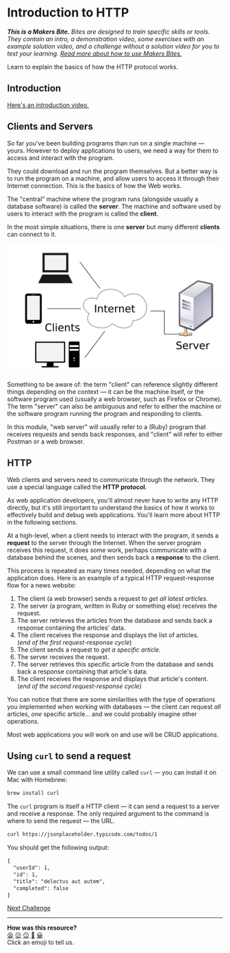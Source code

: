 # Introduction to HTTP

_**This is a Makers Bite.** Bites are designed to train specific skills or
tools. They contain an intro, a demonstration video, some exercises with an
example solution video, and a challenge without a solution video for you to test
your learning. [Read more about how to use Makers
Bites.](https://github.com/makersacademy/course/blob/main/labels/bites.md)_

Learn to explain the basics of how the HTTP protocol works.

## Introduction

[Here's an introduction video.](https://www.youtube.com/watch?v=KBLWw-0HbpU)

## Clients and Servers

So far you've been building programs than run on a single machine — yours. However to deploy applications to users, we need a way for them to access and interact with the program. 

They could download and run the program themselves. But a better way is to run the program on a machine, and allow users to access it through their Internet connection. This is the basics of how the Web works.

The "central" machine where the program runs (alongside usually a database software) is called the **server**. The machine and software used by users to interact with the program is called the **client**.

In the most simple situations, there is one **server** but many different **clients** can connect to it.

![](../resources/client-server.png)

Something to be aware of: the term "client" can reference slightly different things depending on the context — it can be the machine itself, or the software program used (usually a web browser, such as Firefox or Chrome). The term "server" can also be ambiguous and refer to either the machine or the software program running the program and responding to clients.

In this module, "web server" will usually refer to a (Ruby) program that receives requests and sends back responses, and "client" will refer to either Postman or a web browser.

## HTTP

Web clients and servers need to communicate through the network. They use a special language called the **HTTP protocol**.

As web application developers, you'll almost never have to write any HTTP directly, but it's still important to understand the basics of how it works to effectively build and debug web applications. You'll learn more about HTTP in the following sections.

At a high-level, when a client needs to interact with the program, it sends a **request** to the server through the Internet. When the server program receives this request, it does some work, perhaps communicate with a database behind the scenes, and then sends back a **response** to the client.

This process is repeated as many times needed, depending on what the application does. Here is an example of a typical HTTP request-response flow for a news website:

1. The client (a web browser) sends a request to _get all latest articles_.
2. The server (a program, written in Ruby or something else) receives the request.
3. The server retrieves the articles from the database and sends back a response containing the articles' data.
4. The client receives the response and displays the list of articles.  
(_end of the first request-response cycle_)
5. The client sends a request to _get a specific article_.
6. The server receives the request.
7. The server retrieves this specific article from the database and sends back a response containing that article's data.
9. The client receives the response and displays that article's content.  
(_end of the second request-response cycle_)

You can notice that there are some similarities with the type of operations you implemented when working with databases — the client can request _all_ articles, _one_ specific article... and we could probably imagine other operations.

Most web applications you will work on and use will be CRUD applications.

## Using `curl` to send a request

We can use a small command line utility called `curl` — you can install it on Mac with Homebrew:
```bash
brew install curl
```

The `curl` program is itself a HTTP client — it can send a request to a server and receive a response. The only required argument to the command is where to send the request — the URL.

```bash
curl https://jsonplaceholder.typicode.com/todos/1
```

You should get the following output:

```
{
  "userId": 1,
  "id": 1,
  "title": "delectus aut autem",
  "completed": false
}
```


[Next Challenge](02_requests_and_responses.md)

<!-- BEGIN GENERATED SECTION DO NOT EDIT -->

---

**How was this resource?**  
[😫](https://airtable.com/shrUJ3t7KLMqVRFKR?prefill_Repository=makersacademy/web-applications&prefill_File=http_bites/01_intro_to_http.md&prefill_Sentiment=😫) [😕](https://airtable.com/shrUJ3t7KLMqVRFKR?prefill_Repository=makersacademy/web-applications&prefill_File=http_bites/01_intro_to_http.md&prefill_Sentiment=😕) [😐](https://airtable.com/shrUJ3t7KLMqVRFKR?prefill_Repository=makersacademy/web-applications&prefill_File=http_bites/01_intro_to_http.md&prefill_Sentiment=😐) [🙂](https://airtable.com/shrUJ3t7KLMqVRFKR?prefill_Repository=makersacademy/web-applications&prefill_File=http_bites/01_intro_to_http.md&prefill_Sentiment=🙂) [😀](https://airtable.com/shrUJ3t7KLMqVRFKR?prefill_Repository=makersacademy/web-applications&prefill_File=http_bites/01_intro_to_http.md&prefill_Sentiment=😀)  
Click an emoji to tell us.

<!-- END GENERATED SECTION DO NOT EDIT -->
